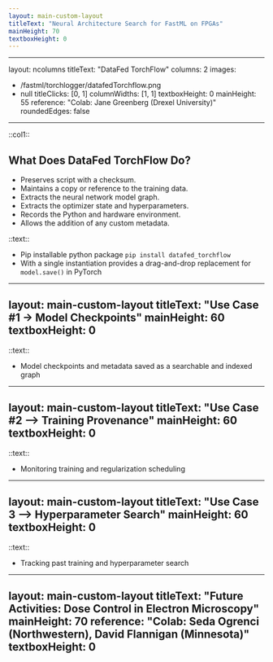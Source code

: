 ```yaml
---
layout: main-custom-layout
titleText: "Neural Architecture Search for FastML on FPGAs"
mainHeight: 70
textboxHeight: 0
---
```


<CrossfadeImages :images="[
  'fastml/FastML-NAS.png',
]"/>

---
layout: ncolumns
titleText: "DataFed TorchFlow"
columns: 2
images:
  - /fastml/torchlogger/datafedTorchflow.png
  - null
titleClicks: [0, 1]
columnWidths: [1, 1]
textboxHeight: 0
mainHeight: 55
reference: "Colab: Jane Greenberg (Drexel University)"
roundedEdges: false
---

::col1::
## What Does DataFed TorchFlow Do?

- Preserves script with a checksum.
- Maintains a copy or reference to the training data.
- Extracts the neural network model graph.
- Extracts the optimizer state and hyperparameters.
- Records the Python and hardware environment.
- Allows the addition of any custom metadata.

::text::
- Pip installable python package `pip install datafed_torchflow`
- With a single instantiation provides a drag-and-drop replacement for `model.save()` in PyTorch

---
layout: main-custom-layout
titleText: "Use Case #1 → Model Checkpoints"
mainHeight: 60
textboxHeight: 0
---

<CrossfadeImages :images="[
  'fastml/torchlogger/model-checkpoints.png',
]"/>

::text::
- Model checkpoints and metadata saved as a searchable and indexed graph
  
---
layout: main-custom-layout
titleText: "Use Case #2 --> Training Provenance"
mainHeight: 60
textboxHeight: 0
---

<CrossfadeImages :images="[
  'fastml/torchlogger/model-training-provenance.png',
]"/>

::text::
- Monitoring training and regularization scheduling

---
layout: main-custom-layout
titleText: "Use Case 3 --> Hyperparameter Search"
mainHeight: 60
textboxHeight: 0
---

<CrossfadeImages :images="[
  'fastml/torchlogger/neural-arc-search.png',
]"/>

::text::
- Tracking past training and hyperparameter search

---
layout: main-custom-layout
titleText: "Future Activities: Dose Control in Electron Microscopy"
mainHeight: 70
reference: "Colab: Seda Ogrenci (Northwestern), David Flannigan (Minnesota)"
textboxHeight: 0
---

<CrossfadeImages :images="[
  'fastml/EM.png',
]"/>

